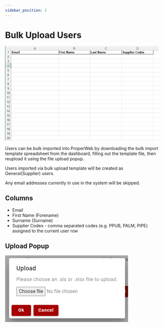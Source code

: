 ```yaml
---
sidebar_position: 2
---
```


# Bulk Upload Users
![Admin Users Bulk Import Template](../../../static/img/pages/admin/users/pw__admin_users_template.png)

Users can be bulk imported into ProperWeb by downloading the bulk import template spreadsheet from the dashboard, filling out the template file, then reupload it using the file upload popup.

Users imported via bulk upload template will be created as General(Supplier) users.

Any email addresses currently in use in the system will be skipped.

## Columns
- Email
- First Name (Forename)
- Surname (Surname)
- Supplier Codes - comma separated codes (e.g. PPUB, PALM, PIPE) assigned to the current user row

## Upload Popup
![Admin Users Bulk Template Upload Popup](../../../static/img/pages/admin/users/pw__admin_users_template_upload.png)
